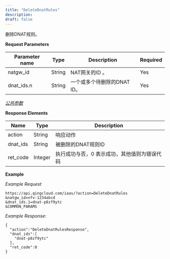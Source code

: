 ```yaml
---
title: "DeleteDnatRules"
description:
draft: false
---
```


删除DNAT规则。

**Request Parameters**

| Parameter name | Type | Description | Required |
| --- | --- | --- | --- |
| natgw_id | String | NAT网关的ID 。 | Yes |
| dnat_ids.n | String | 一个或多个待删除的DNAT ID。 | Yes |

[_公共参数_](../../common/parameters.html#api-common-parameters)

**Response Elements**

| Name | Type | Description |
| --- | --- | --- |
| action | String | 响应动作 |
| dnat_ids | String | 被删除的DNAT规则ID |
| ret_code | Integer | 执行成功与否，0 表示成功，其他值则为错误代码 |

**Example**

_Example Request_

```
https://api.qingcloud.com/iaas/?action=DeleteDnatRules
&natgw_id=nfv-1234abcd
&dnat_ids.1=dnat-p8zf9ytc
&COMMON_PARAMS
```

_Example Response_:

```
{
  "action":"DeleteDnatRulesResponse",
  "dnat_ids":[
    "dnat-p8zf9ytc"
  ],
  "ret_code":0
}
```

